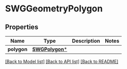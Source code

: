 # SWGGeometryPolygon

## Properties
Name | Type | Description | Notes
------------ | ------------- | ------------- | -------------
**polygon** | [**SWGPolygon***](SWGPolygon.md) |  | 

[[Back to Model list]](../README.md#documentation-for-models) [[Back to API list]](../README.md#documentation-for-api-endpoints) [[Back to README]](../README.md)


